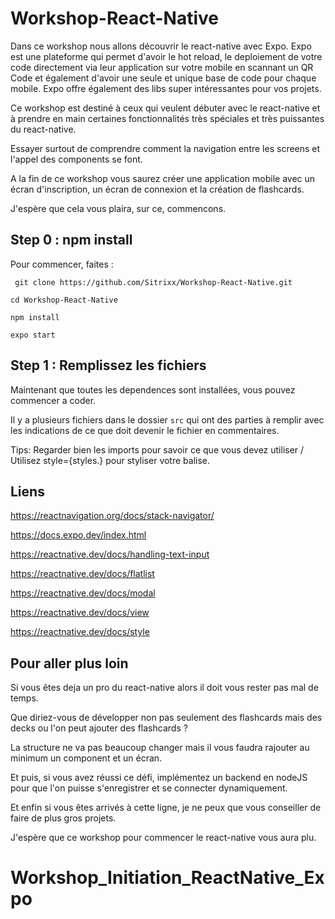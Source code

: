 # Workshop-React-Native

Dans ce workshop nous allons découvrir le react-native avec Expo. Expo est une plateforme qui permet d'avoir le hot reload, le deploiement de votre code directement via leur application sur votre mobile en scannant un QR Code et également d'avoir une seule et unique base de code pour chaque mobile. Expo offre également des libs super intéressantes pour vos projets.

Ce workshop est destiné à ceux qui veulent débuter avec le react-native et à prendre en main certaines fonctionnalités très spéciales et très puissantes du react-native.

Essayer surtout de comprendre comment la navigation entre les screens et l'appel des components se font.

A la fin de ce workshop vous saurez créer une application mobile avec un écran d'inscription, un écran de connexion et la création de flashcards.

J'espère que cela vous plaira, sur ce, commencons.



## Step 0 : npm install

Pour commencer, faites :

` git clone https://github.com/Sitrixx/Workshop-React-Native.git`

`cd Workshop-React-Native`

`npm install`

`expo start`



## Step 1 : Remplissez les fichiers

Maintenant que toutes les dependences sont installées, vous pouvez commencer a coder.

Il y a plusieurs fichiers dans le dossier `src` qui ont des parties à remplir avec les indications de ce que doit devenir le fichier en commentaires.

Tips: Regarder bien les imports pour savoir ce que vous devez utiliser / Utilisez style={styles.} pour styliser votre balise.

## Liens

https://reactnavigation.org/docs/stack-navigator/

https://docs.expo.dev/index.html

https://reactnative.dev/docs/handling-text-input

https://reactnative.dev/docs/flatlist

https://reactnative.dev/docs/modal

https://reactnative.dev/docs/view

https://reactnative.dev/docs/style

## Pour aller plus loin

Si vous êtes deja un pro du react-native alors il doit vous rester pas mal de temps.

Que diriez-vous de développer non pas seulement des flashcards mais des decks ou l'on peut ajouter des flashcards ?

La structure ne va pas beaucoup changer mais il vous faudra rajouter au minimum un component et un écran.

Et puis, si vous avez réussi ce défi, implémentez un backend en nodeJS pour que l'on puisse s'enregistrer et se connecter dynamiquement.

Et enfin si vous êtes arrivés à cette ligne, je ne peux que vous conseiller de faire de plus gros projets.

J'espère que ce workshop pour commencer le react-native vous aura plu.
# Workshop_Initiation_ReactNative_Expo
